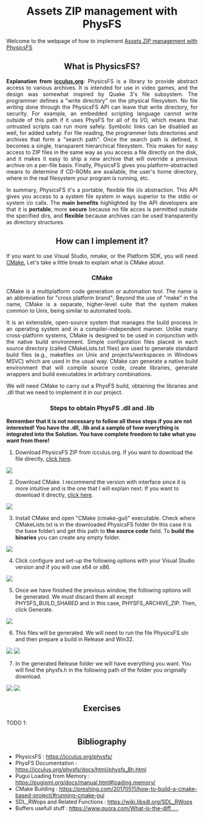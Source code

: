 <h1  align="center" id="ZIPManagement_PhysFS">Assets ZIP management with PhysFS</h1>

<p>Welcome to the webpage of how to implement <a href="https://github.com/AaronGCProg/ZIPManagement_PhysFS">Assets ZIP management with PhysicsFS</a></p>

<h2  align="center" id="physfs">What is PhysicsFS?</h2>

<p align="justify"><b>Explanation from <a href="https://icculus.org/physfs/">icculus.org</a></b>: PhysicsFS is a library to provide abstract access to various archives. It is intended for use in video games, and the design was somewhat inspired by Quake 3's file subsystem. The programmer defines a "write directory" on the physical filesystem. No file writing done through the PhysicsFS API can leave that write directory, for security. For example, an embedded scripting language cannot write outside of this path if it uses PhysFS for all of its I/O, which means that untrusted scripts can run more safely. Symbolic links can be disabled as well, for added safety. For file reading, the programmer lists directories and archives that form a "search path". Once the search path is defined, it becomes a single, transparent hierarchical filesystem. This makes for easy access to ZIP files in the same way as you access a file directly on the disk, and it makes it easy to ship a new archive that will override a previous archive on a per-file basis. Finally, PhysicsFS gives you platform-abstracted means to determine if CD-ROMs are available, the user's home directory, where in the real filesystem your program is running, etc.</p> 

<p align="justify">In summary, PhysicsFS it's a portable, flexible file i/o abstraction. This API gives you access to a system file system in ways superior to the stdio or system i/o calls. The <b>main benefits</b> highlighted by the API developers are that it is <b>portable</b>, more <b>secure</b> because no file acces is permitted outside the specified dirs, and <b>flexible</b> because archives can be used transparently as directory structures.</p>



<h2  align="center" id="howimplement">How can I implement it?</h2>

<p align="justify">If you want to use Visual Studio, nmake, or the Platform SDK, you will need <a href="https://cmake.org/download/">CMake.</a> Let's take a little break to explain what is CMake about. </p>


<h3  align="center" id="cmake">CMake</h3>

<p align="justify">CMake is a multiplatform code generation or automation tool. The name is an abbreviation for "cross platform brand"; Beyond the use of "make" in the name, CMake is a separate, higher-level suite that the system makes common to Unix, being similar to automated tools.</p>

<p align="justify">It is an extensible, open-source system that manages the build process in an operating system and in a compiler-independent manner. Unlike many cross-platform systems, CMake is designed to be used in conjunction with the native build environment. Simple configuration files placed in each source directory (called CMakeLists.txt files) are used to generate standard build files (e.g., makefiles on Unix and projects/workspaces in Windows MSVC) which are used in the usual way. CMake can generate a native build environment that will compile source code, create libraries, generate wrappers and build executables in arbitrary combinations.</p>

<p align="justify">We will need CMake to carry out a PhysFS build, obtaining the libraries and .dll that we need to implement it in our project.</p>



<h3  align="center" id="cmake">Steps to obtain PhysFS .dll and .lib</h3>

<b>Remember that it is not necessary to follow all these steps if you are not interested! You have the .dll, .lib and a sample of how everything is integrated into the Solution. You have complete freedom to take what you want from there!</b>

1. Download PhysicsFS ZIP from icculus.org. If you want to download the file directly, <a href="https://icculus.org/physfs/downloads/physfs-3.0.2.tar.bz2">click here</a>.

<img src="https://raw.githubusercontent.com/AaronGCProg/ZIPManagement_PhysFS/master/docs/imagesWeb/dll_steps/step1.JPG" class="center">

2. Download CMake. I recommend the version with interface since it is more intuitive and is the one that I will explain next. If you want to download it directly, <a href="https://github.com/Kitware/CMake/releases/download/v3.17.0/cmake-3.17.0-win64-x64.msi">click here</a>.

<img src="https://raw.githubusercontent.com/AaronGCProg/ZIPManagement_PhysFS/master/docs/imagesWeb/dll_steps/step2.JPG" class="center">

3. Install CMake and open "CMake (cmake-gui)" executable. Check where CMakeLists.txt is in the downloaded PhysicsFS folder 
(In this case it is the base folder) and get this path to <b>the source code</b> field. To <b>build the binaries</b> you can create any empty folder.

<img src="https://raw.githubusercontent.com/AaronGCProg/ZIPManagement_PhysFS/master/docs/imagesWeb/dll_steps/step3.JPG" class="center">

4. Click configure and set-up the following options with your Visual Studio version and if you will use x64 or x86. 

<img src="https://raw.githubusercontent.com/AaronGCProg/ZIPManagement_PhysFS/master/docs/imagesWeb/dll_steps/step5.JPG" class="center">

5. Once we have finished the previous window, the following options will be generated. We must discard them all except PHYSFS_BUILD_SHARED and in this case, PHYSFS_ARCHIVE_ZIP. Then, click Generate.

<img src="https://raw.githubusercontent.com/AaronGCProg/ZIPManagement_PhysFS/master/docs/imagesWeb/dll_steps/step6.JPG" class="center">

6. This files will be generated. We will need to run the file PhysicsFS.sln and then prepare a build in Release and Win32.

<img src="https://raw.githubusercontent.com/AaronGCProg/ZIPManagement_PhysFS/master/docs/imagesWeb/dll_steps/step7.JPG" class="center">
<img src="https://raw.githubusercontent.com/AaronGCProg/ZIPManagement_PhysFS/master/docs/imagesWeb/dll_steps/step7_2.JPG" class="center">

7. In the generated Release folder we will have everything you want. You will find the physfs.h in the following path of the folder you originally download.

<img src="https://raw.githubusercontent.com/AaronGCProg/ZIPManagement_PhysFS/master/docs/imagesWeb/dll_steps/step8.JPG" class="center">
<img src="https://raw.githubusercontent.com/AaronGCProg/ZIPManagement_PhysFS/master/docs/imagesWeb/dll_steps/step8_2.JPG" class="center">

<h2  align="center" id="exercises">Exercises</h2>

TODO 1:


<h2  align="center" id="bibliography">Bibliography</h2>

<ul>
  <li> PhysicsFS : <a href="https://icculus.org/physfs/">https://icculus.org/physfs/</a></li>
  <li> PhysFS Documentation : <a href="https://icculus.org/physfs/docs/html/physfs_8h.html">https://icculus.org/physfs/docs/html/physfs_8h.html</a></li>
  <li> Pugui Loading from Memory : <a href="https://pugixml.org/docs/manual.html#loading.memory">https://pugixml.org/docs/manual.html#loading.memory/</a></li>  
  <li> CMake Building : <a href="https://preshing.com/20170511/how-to-build-a-cmake-based-project/#running-cmake-gui">https://preshing.com/20170511/how-to-build-a-cmake-based-project/#running-cmake-gui</a></li>
  <li> SDL_RWops and Related Functions : <a href="https://wiki.libsdl.org/SDL_RWops">https://wiki.libsdl.org/SDL_RWops</a></li>  
  <li> Buffers usefull stuff : <a href="https://www.quora.com/What-is-the-difference-between-declaring-a-variable-as-char-*buffer-and-char-**buffer-in-the-C-programming-language">https://www.quora.com/What-is-the-diff. . .</a></li>  
</ul>
